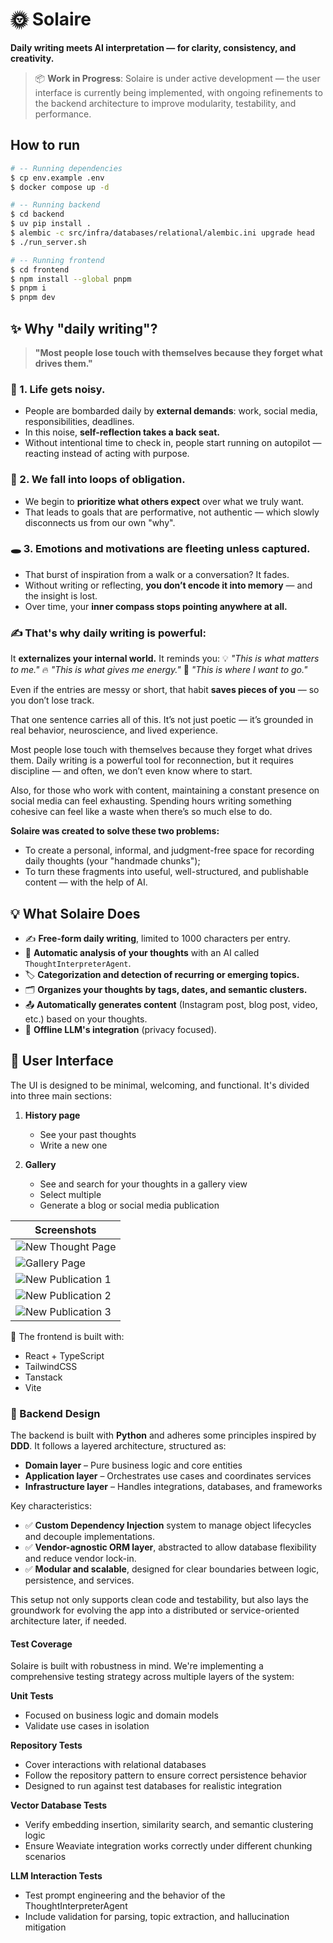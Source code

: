 # 🌞 Solaire

**Daily writing meets AI interpretation — for clarity, consistency, and creativity.**

> 📦 **Work in Progress**:
> Solaire is under active development — the user interface is currently being implemented, with ongoing refinements to the backend architecture to improve modularity, testability, and performance.

## How to run

```sh
# -- Running dependencies
$ cp env.example .env
$ docker compose up -d

# -- Running backend
$ cd backend
$ uv pip install .
$ alembic -c src/infra/databases/relational/alembic.ini upgrade head
$ ./run_server.sh

# -- Running frontend
$ cd frontend
$ npm install --global pnpm
$ pnpm i
$ pnpm dev
```

## ✨ Why "daily writing"?

> **"Most people lose touch with themselves because they forget what drives them."**

### 🧠 1. **Life gets noisy.**

- People are bombarded daily by **external demands**: work, social media, responsibilities, deadlines.
- In this noise, **self-reflection takes a back seat.**
- Without intentional time to check in, people start running on autopilot — reacting instead of acting with purpose.

### 🔄 2. **We fall into loops of obligation.**

- We begin to **prioritize what others expect** over what we truly want.
- That leads to goals that are performative, not authentic — which slowly disconnects us from our own "why".

### 🕳️ 3. **Emotions and motivations are fleeting unless captured.**

- That burst of inspiration from a walk or a conversation? It fades.
- Without writing or reflecting, **you don’t encode it into memory** — and the insight is lost.
- Over time, your **inner compass stops pointing anywhere at all.**

### ✍️ That's why daily writing is powerful:

It **externalizes your internal world.**
It reminds you:
💡 _"This is what matters to me."_
🔥 _"This is what gives me energy."_
🧭 _"This is where I want to go."_

Even if the entries are messy or short, that habit **saves pieces of you** — so you don’t lose track.

That one sentence carries all of this. It’s not just poetic — it’s grounded in real behavior, neuroscience, and lived experience.

Most people lose touch with themselves because they forget what drives them. Daily writing is a powerful tool for reconnection, but it requires discipline — and often, we don’t even know where to start.

Also, for those who work with content, maintaining a constant presence on social media can feel exhausting. Spending hours writing something cohesive can feel like a waste when there’s so much else to do.

**Solaire was created to solve these two problems:**

- To create a personal, informal, and judgment-free space for recording daily thoughts (your "handmade chunks");
- To turn these fragments into useful, well-structured, and publishable content — with the help of AI.

## 💡 What Solaire Does

- ✍️ **Free-form daily writing**, limited to 1000 characters per entry.
- 🧠 **Automatic analysis of your thoughts** with an AI called `ThoughtInterpreterAgent`.
- 🏷️ **Categorization and detection of recurring or emerging topics.**
- 🗂️ **Organizes your thoughts by tags, dates, and semantic clusters.**
- 📤 **Automatically generates content** (Instagram post, blog post, video, etc.) based on your thoughts.
- 🧩 **Offline LLM's integration** (privacy focused).

## 🎨 User Interface

The UI is designed to be minimal, welcoming, and functional. It's divided into three main sections:

1. **History page**

   - See your past thoughts
   - Write a new one

2. **Gallery**
   - See and search for your thoughts in a gallery view
   - Select multiple
   - Generate a blog or social media publication

| Screenshots                                               |
| --------------------------------------------------------- |
| ![New Thought Page](frontend/public/new-thought-page.png) |
| ![Gallery Page](frontend/public/gallery-page.png)         |
| ![New Publication 1](frontend/public/new-pub-1.png)       |
| ![New Publication 2](frontend/public/new-pub-2.png)       |
| ![New Publication 3](frontend/public/new-pub-3.png)       |

🧪 The frontend is built with:

- React + TypeScript
- TailwindCSS
- Tanstack
- Vite

### 🧠 Backend Design

The backend is built with **Python** and adheres some principles inspired by **DDD**. It follows a layered architecture, structured as:

- **Domain layer** – Pure business logic and core entities
- **Application layer** – Orchestrates use cases and coordinates services
- **Infrastructure layer** – Handles integrations, databases, and frameworks

Key characteristics:

- ✅ **Custom Dependency Injection** system to manage object lifecycles and decouple implementations.
- ✅ **Vendor-agnostic ORM layer**, abstracted to allow database flexibility and reduce vendor lock-in.
- ✅ **Modular and scalable**, designed for clear boundaries between logic, persistence, and services.

This setup not only supports clean code and testability, but also lays the groundwork for evolving the app into a distributed or service-oriented architecture later, if needed.

#### Test Coverage

Solaire is built with robustness in mind. We're implementing a comprehensive testing strategy across multiple layers of the system:

**Unit Tests**

- Focused on business logic and domain models
- Validate use cases in isolation

**Repository Tests**

- Cover interactions with relational databases
- Follow the repository pattern to ensure correct persistence behavior
- Designed to run against test databases for realistic integration

**Vector Database Tests**

- Verify embedding insertion, similarity search, and semantic clustering logic
- Ensure Weaviate integration works correctly under different chunking scenarios

**LLM Interaction Tests**

- Test prompt engineering and the behavior of the ThoughtInterpreterAgent
- Include validation for parsing, topic extraction, and hallucination mitigation

